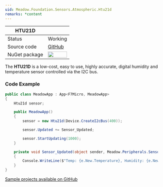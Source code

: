 ```yaml
---
uid: Meadow.Foundation.Sensors.Atmospheric.Htu21d
remarks: *content
---
```


| HTU21D        |             |
|---------------|-------------|
| Status        | Working     |
| Source code   | [GitHub](https://github.com/WildernessLabs/Meadow.Foundation/tree/master/Source/Meadow.Foundation.Peripherals/Sensors.Atmospheric.HTU21D) |
| NuGet package | <img src="https://img.shields.io/nuget/v/Meadow.Foundation.Sensors.Atmospheric.Htu21d.svg?label=Meadow.Foundation.Sensors.Atmospheric.Htu21d" style="width: auto; height: -webkit-fill-available;" /> |

The **HTU21D** is a low-cost, easy to use, highly accurate, digital humidity and temperature sensor controlled via the I2C bus.

### Code Example

```csharp
public class MeadowApp : App<F7Micro, MeadowApp>
{
    Htu21d sensor;

    public MeadowApp()
    {
        sensor = new Htu21d(Device.CreateI2cBus(400));

        sensor.Updated += Sensor_Updated;

        sensor.StartUpdating(1000);
    }

    private void Sensor_Updated(object sender, Meadow.Peripherals.Sensors.Atmospheric.AtmosphericConditionChangeResult e)
    {
        Console.WriteLine($"Temp: {e.New.Temperature}, Humidity: {e.New.Humidity}");
    }
}

```

[Sample projects available on GitHub](https://github.com/WildernessLabs/Meadow.Foundation/tree/master/Source/Meadow.Foundation.Peripherals/Sensors.Atmospheric.Htu21d/Samples/) 